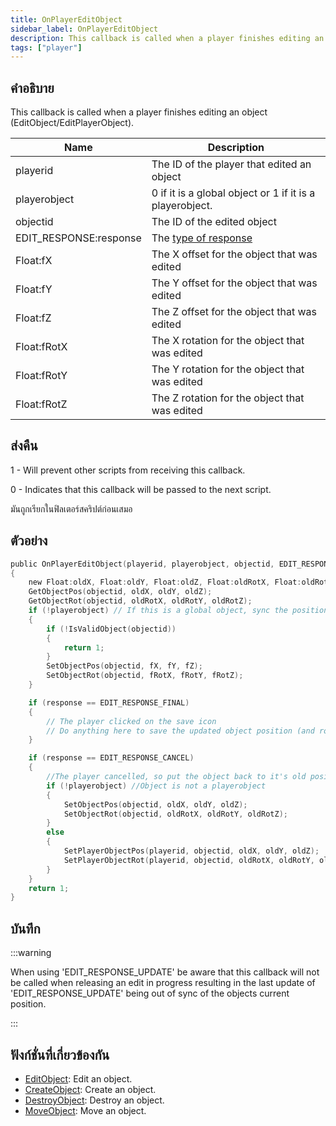 ```yaml
---
title: OnPlayerEditObject
sidebar_label: OnPlayerEditObject
description: This callback is called when a player finishes editing an object (EditObject/EditPlayerObject).
tags: ["player"]
---
```


## คำอธิบาย

This callback is called when a player finishes editing an object (EditObject/EditPlayerObject).

| Name                   | Description                                                        |
|------------------------|--------------------------------------------------------------------|
| playerid               | The ID of the player that edited an object                         |
| playerobject           | 0 if it is a global object or 1 if it is a playerobject.           |
| objectid               | The ID of the edited object                                        |
| EDIT_RESPONSE:response | The [type of response](../resources/objecteditionresponsetypes.md) |
| Float:fX               | The X offset for the object that was edited                        |
| Float:fY               | The Y offset for the object that was edited                        |
| Float:fZ               | The Z offset for the object that was edited                        |
| Float:fRotX            | The X rotation for the object that was edited                      |
| Float:fRotY            | The Y rotation for the object that was edited                      |
| Float:fRotZ            | The Z rotation for the object that was edited                      |

## ส่งคืน

1 - Will prevent other scripts from receiving this callback.

0 - Indicates that this callback will be passed to the next script.

มันถูกเรียกในฟิลเตอร์สคริปต์ก่อนเสมอ

## ตัวอย่าง

```c
public OnPlayerEditObject(playerid, playerobject, objectid, EDIT_RESPONSE:response, Float:fX, Float:fY, Float:fZ, Float:fRotX, Float:fRotY, Float:fRotZ)
{
    new Float:oldX, Float:oldY, Float:oldZ, Float:oldRotX, Float:oldRotY, Float:oldRotZ;
    GetObjectPos(objectid, oldX, oldY, oldZ);
    GetObjectRot(objectid, oldRotX, oldRotY, oldRotZ);
    if (!playerobject) // If this is a global object, sync the position for other players
    {
        if (!IsValidObject(objectid))
        {
            return 1;
        }
        SetObjectPos(objectid, fX, fY, fZ);
        SetObjectRot(objectid, fRotX, fRotY, fRotZ);
    }

    if (response == EDIT_RESPONSE_FINAL)
    {
        // The player clicked on the save icon
        // Do anything here to save the updated object position (and rotation)
    }

    if (response == EDIT_RESPONSE_CANCEL)
    {
        //The player cancelled, so put the object back to it's old position
        if (!playerobject) //Object is not a playerobject
        {
            SetObjectPos(objectid, oldX, oldY, oldZ);
            SetObjectRot(objectid, oldRotX, oldRotY, oldRotZ);
        }
        else
        {
            SetPlayerObjectPos(playerid, objectid, oldX, oldY, oldZ);
            SetPlayerObjectRot(playerid, objectid, oldRotX, oldRotY, oldRotZ);
        }
    }
    return 1;
}
```

## บันทึก

:::warning

When using 'EDIT_RESPONSE_UPDATE' be aware that this callback will not be called when releasing an edit in progress resulting in the last update of 'EDIT_RESPONSE_UPDATE' being out of sync of the objects current position.

:::

## ฟังก์ชั่นที่เกี่ยวข้องกัน

- [EditObject](../../scripting/functions/EditObject.md): Edit an object.
- [CreateObject](../../scripting/functions/CreateObject.md): Create an object.
- [DestroyObject](../../scripting/functions/DestroyObject.md): Destroy an object.
- [MoveObject](../../scripting/functions/MoveObject.md): Move an object.
